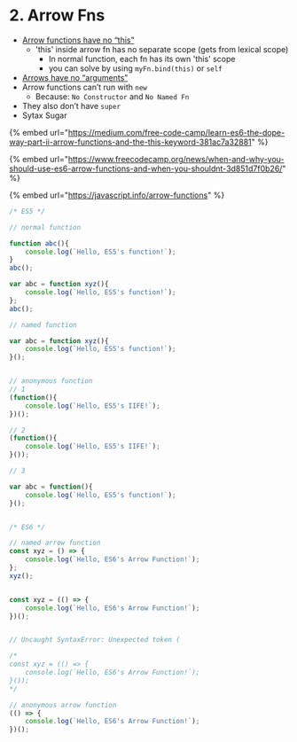 # 2. Arrow Fns

* [Arrow functions have no “this”](https://javascript.info/arrow-functions#arrow-functions-have-no-this)
  * 'this' inside arrow fn has no separate scope \(gets from lexical scope\)
    * In normal function, each fn has its own 'this' scope
    * you can solve by using `myFn.bind(this)` or `self`
* [Arrows have no “arguments”](https://javascript.info/arrow-functions#arrows-have-no-arguments)
* Arrow functions can’t run with `new`
  * Because: `No Constructor` and `No Named Fn`
* They also don’t have `super`
* Sytax Sugar



{% embed url="https://medium.com/free-code-camp/learn-es6-the-dope-way-part-ii-arrow-functions-and-the-this-keyword-381ac7a32881" %}

{% embed url="https://www.freecodecamp.org/news/when-and-why-you-should-use-es6-arrow-functions-and-when-you-shouldnt-3d851d7f0b26/" %}

{% embed url="https://javascript.info/arrow-functions" %}





```javascript
/* ES5 */

// normal function

function abc(){
    console.log(`Hello, ES5's function!`);
}
abc();

var abc = function xyz(){
    console.log(`Hello, ES5's function!`);
};
abc();

// named function

var abc = function xyz(){
    console.log(`Hello, ES5's function!`);
}();


// anonymous function
// 1
(function(){
    console.log(`Hello, ES5's IIFE!`);
})();

// 2
(function(){
    console.log(`Hello, ES5's IIFE!`);
}());

// 3

var abc = function(){
    console.log(`Hello, ES5's function!`);
}();


/* ES6 */

// named arrow function
const xyz = () => {
    console.log(`Hello, ES6's Arrow Function!`);
};
xyz();


const xyz = (() => {
    console.log(`Hello, ES6's Arrow Function!`);
})();


// Uncaught SyntaxError: Unexpected token (

/*
const xyz = (() => {
    console.log(`Hello, ES6's Arrow Function!`);
}());
*/

// anonymous arrow function
(() => {
    console.log(`Hello, ES6's Arrow Function!`);
})();
```

